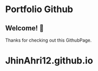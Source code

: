 # Portfolio Github

## Welcome! 👋

Thanks for checking out this GithubPage.

# JhinAhri12.github.io
